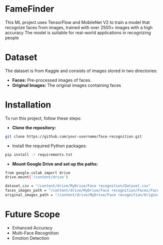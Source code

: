 # FameFinder
This ML project uses TensorFlow and MobileNet V2 to train a model that recognize faces from images, trained with over 2500+ images with a high accuracy
The model is suitable for real-world applications in recognizing people

# Dataset
The dataset is from Kaggle and consists of images stored in two directories:
- **Faces:** Pre-processed images of faces.
- **Original Images:** The original images containing faces

# Installation
To run this project, follow these steps:

- **Clone the repository:**
```bash
git clone https://github.com/your-username/face-recognition.git
```
- Install the required Python packages:
```bash
pip install -r requirements.txt
```
- **Mount Google Drive and set up the paths:**
```bash
from google.colab import drive
drive.mount('/content/drive')

dataset_csv = "/content/drive/MyDrive/Face recognition/Dataset.csv"
faces_images_path = "/content/drive/MyDrive/Face recognition/Faces/Faces"
original_images_path = "/content/drive/MyDrive/Face recognition/Original Images/Original Images"
```
# Future Scope 
- Enhanced Accuracy
- Multi-Face Recognition
- Emotion Detection
